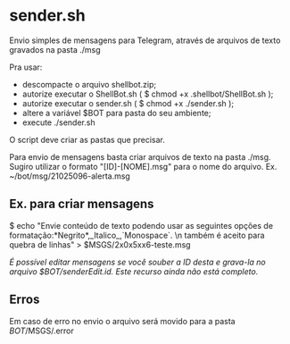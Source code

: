 # sender.sh

Envio simples de mensagens para Telegram, através de arquivos de texto gravados na pasta ./msg

Pra usar:
- descompacte o arquivo shellbot.zip;
- autorize executar o ShellBot.sh ( $ chmod +x .shellbot/ShellBot.sh );
- autorize executar o sender.sh ( $ chmod +x ./sender.sh );
- altere a variável $BOT para pasta do seu ambiente;
- execute ./sender.sh

O script deve criar as pastas que precisar.

Para envio de mensagens basta criar arquivos de texto na pasta ./msg.
Sugiro utilizar o formato "[ID]-[NOME].msg" para o nome do arquivo.
  Ex. ~/bot/msg/21025096-alerta.msg
  
 ## Ex. para criar mensagens
$ echo "Envie conteúdo de texto podendo usar as seguintes opções de formatação:\*Negrito\*,\_Italico\_,\`Monospace\`.
\n também é aceito para quebra de linhas" > $MSGS/2x0x5xx6-teste.msg 

_É possível editar mensagens se você souber a ID desta e grava-la no
arquivo $BOT/senderEdit.id. Este recurso ainda não está completo._



## Erros
Em caso de erro no envio o arquivo será movido para a pasta $BOT/$MSGS/.error


